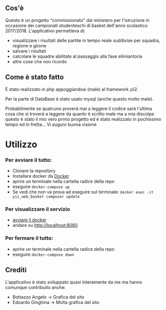 ## Cos'è

Questo è un progetto "commissionato" dal ministero per l'istruzione in occasione dei campionati studenteschi di basket dell'anno scolastico 2017/2018. L'applicativo permetteva di:

- visualizzare i risultati delle partite in tempo reale suddivise per squadra, regione e girone
- salvare i risultati
- calcolare le squadre abilitate al passaggio alla fase elimiantoria
- altre cose che non ricordo

## Come è stato fatto

È stato realizzato in php appoggiandosi (male) al framework yii2.

Per la parte di DataBase è stato usato mysql (anche questo molto male).

Probabilmente se qualcuno proverà mai a leggere il codice sarà l'ultima cosa che si troverà a leggere da quanto è scritto male ma a mia discolpa questo è stato il mio vero primo progetto ed è stato realizzato in pochissimo tempo ed in fretta... Vi auguro buona visione

# Utilizzo

### Per avviare il tutto:

- Clonare la repository
- Installare docker da [Docker](https://docs.docker.com/get-docker/)
- aprire un terminale nella cartella radice della repo
- eseguire `docker-compose up`
- Se vedi che non va prova ad eseguire sul terminale:  `docker exec -it yii_web_basket composer update`
  

### Per visualizzare il servizio

- [avviare il docker](#per-avviare-il-tutto)
- andare su [http://localhost:8080](http://localhost:8080)

### Per fermare il tutto:

- aprire un terminale nella cartella radice della repo
- eseguire `docker-compose down`

## Crediti

L'applicativo è stato sviluppato quasi interamente da me ma hanno comunque contribuito anche:

- Bottazzo Angelo -> Grafica del sito
- Edoardo Ginghina -> Molta grafica del sito
